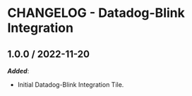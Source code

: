# CHANGELOG - Datadog-Blink Integration

## 1.0.0 / 2022-11-20

***Added***: 

* Initial Datadog-Blink Integration Tile.
